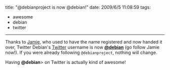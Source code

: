 title: "@debianproject is now @debian!"
date: 2009/6/5 11:08:59
tags:
- awesome
- debian
- twitter
---
Thanks to [Jamie](http://twitter.com/macwarlock), who used to have the name registered and now handed it over, Twitter Debian's [Twitter](http://twitter.com/) username is now [**@debian**](http://twitter.com/debian) (go follow Jamie now!). If you were already following `@debianproject`, nothing will change.

Having **@debian**> on Twitter is actually kind of awesome!
